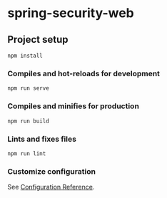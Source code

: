 # spring-security-web

## Project setup
```
npm install
```

### Compiles and hot-reloads for development
```
npm run serve
```

### Compiles and minifies for production
``` 
npm run build
```

### Lints and fixes files
```
npm run lint
```

### Customize configuration
See [Configuration Reference](https://cli.vuejs.org/config/).
